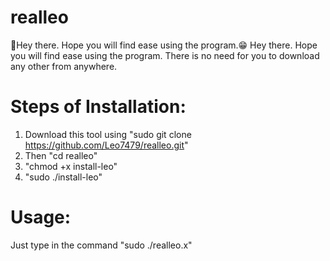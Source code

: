 # realleo
🙂Hey there. Hope you will find ease using the program.😁
Hey there. Hope you will find ease using the program.
There is no need for you to download any other from anywhere.

# Steps of Installation:
1. Download this tool using "sudo git clone https://github.com/Leo7479/realleo.git"
2. Then "cd realleo"
3. "chmod +x install-leo"
4. "sudo ./install-leo"

# Usage:
Just type in the command "sudo ./realleo.x"
